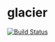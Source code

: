 # glacier

[![Build Status](https://travis-ci.org/glimpseio/glacier.png)](https://travis-ci.org/glimpseio/glacier)
